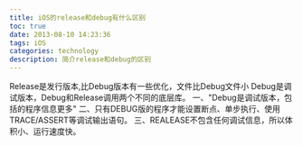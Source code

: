 ```yaml
---
title: iOS的release和debug有什么区别
toc: true
date: 2013-08-10 14:23:36
tags: iOS
categories: technology
description: 简介release和debug的区别
---
```

<script>
(function(){
    var bp = document.createElement('script');
    var curProtocol = window.location.protocol.split(':')[0];
    if (curProtocol === 'https') {
        bp.src = 'https://zz.bdstatic.com/linksubmit/push.js';        
    }
    else {
        bp.src = 'http://push.zhanzhang.baidu.com/push.js';
    }
    var s = document.getElementsByTagName("script")[0];
    s.parentNode.insertBefore(bp, s);
})();
</script>

Release是发行版本,比Debug版本有一些优化，文件比Debug文件小 Debug是调试版本，Debug和Release调用两个不同的底层库。
一、"Debug是调试版本，包括的程序信息更多"
二、只有DEBUG版的程序才能设置断点、单步执行、使用TRACE/ASSERT等调试输出语句。
三、REALEASE不包含任何调试信息，所以体积小、运行速度快。

